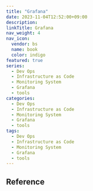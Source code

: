 ```yaml
---
title: "Grafana"
date: 2023-11-04T12:52:00+09:00
description:
linkTitle: Grafana
nav_weight: 4
nav_icon:
  vendor: bs
  name: book
  color: indigo
featured: true
series:
  - Dev Ops
  - Infrastructure as Code
  - Monitoring System
  - Grafana
  - tools
categories:
  - Dev Ops
  - Infrastructure as Code
  - Monitoring System
  - Grafana
  - tools
tags:
  - Dev Ops
  - Infrastructure as Code
  - Monitoring System
  - Grafana
  - tools
---
```


## Reference
